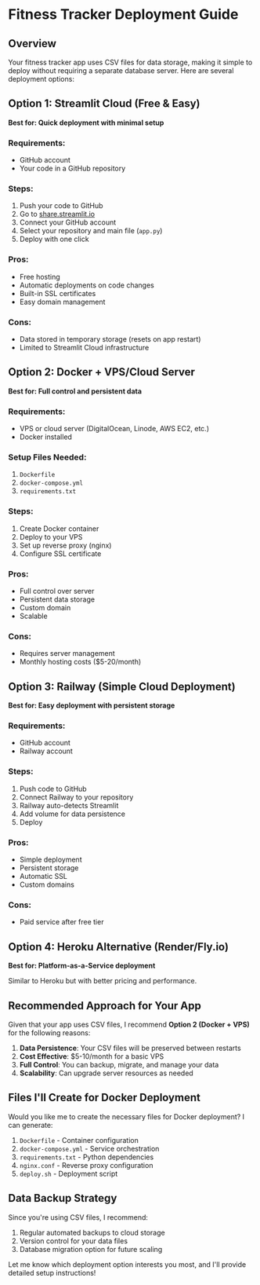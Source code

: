 # Fitness Tracker Deployment Guide

## Overview
Your fitness tracker app uses CSV files for data storage, making it simple to deploy without requiring a separate database server. Here are several deployment options:

## Option 1: Streamlit Cloud (Free & Easy)
**Best for: Quick deployment with minimal setup**

### Requirements:
- GitHub account
- Your code in a GitHub repository

### Steps:
1. Push your code to GitHub
2. Go to [share.streamlit.io](https://share.streamlit.io)
3. Connect your GitHub account
4. Select your repository and main file (`app.py`)
5. Deploy with one click

### Pros:
- Free hosting
- Automatic deployments on code changes
- Built-in SSL certificates
- Easy domain management

### Cons:
- Data stored in temporary storage (resets on app restart)
- Limited to Streamlit Cloud infrastructure

## Option 2: Docker + VPS/Cloud Server
**Best for: Full control and persistent data**

### Requirements:
- VPS or cloud server (DigitalOcean, Linode, AWS EC2, etc.)
- Docker installed

### Setup Files Needed:
1. `Dockerfile`
2. `docker-compose.yml`
3. `requirements.txt`

### Steps:
1. Create Docker container
2. Deploy to your VPS
3. Set up reverse proxy (nginx)
4. Configure SSL certificate

### Pros:
- Full control over server
- Persistent data storage
- Custom domain
- Scalable

### Cons:
- Requires server management
- Monthly hosting costs ($5-20/month)

## Option 3: Railway (Simple Cloud Deployment)
**Best for: Easy deployment with persistent storage**

### Requirements:
- GitHub account
- Railway account

### Steps:
1. Push code to GitHub
2. Connect Railway to your repository
3. Railway auto-detects Streamlit
4. Add volume for data persistence
5. Deploy

### Pros:
- Simple deployment
- Persistent storage
- Automatic SSL
- Custom domains

### Cons:
- Paid service after free tier

## Option 4: Heroku Alternative (Render/Fly.io)
**Best for: Platform-as-a-Service deployment**

Similar to Heroku but with better pricing and performance.

## Recommended Approach for Your App

Given that your app uses CSV files, I recommend **Option 2 (Docker + VPS)** for the following reasons:

1. **Data Persistence**: Your CSV files will be preserved between restarts
2. **Cost Effective**: $5-10/month for a basic VPS
3. **Full Control**: You can backup, migrate, and manage your data
4. **Scalability**: Can upgrade server resources as needed

## Files I'll Create for Docker Deployment

Would you like me to create the necessary files for Docker deployment? I can generate:

1. `Dockerfile` - Container configuration
2. `docker-compose.yml` - Service orchestration
3. `requirements.txt` - Python dependencies
4. `nginx.conf` - Reverse proxy configuration
5. `deploy.sh` - Deployment script

## Data Backup Strategy

Since you're using CSV files, I recommend:
1. Regular automated backups to cloud storage
2. Version control for your data files
3. Database migration option for future scaling

Let me know which deployment option interests you most, and I'll provide detailed setup instructions!